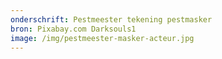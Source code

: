 ```yaml
---
onderschrift: Pestmeester tekening pestmasker
bron: Pixabay.com Darksouls1
image: /img/pestmeester-masker-acteur.jpg
---
```

